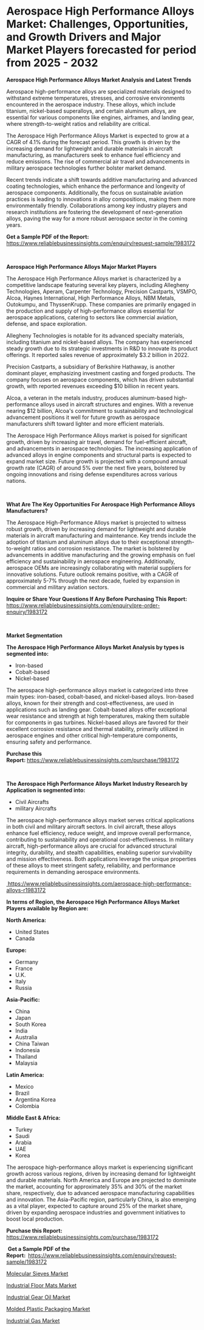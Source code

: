 <p><h1>Aerospace High Performance Alloys Market: Challenges, Opportunities, and Growth Drivers and Major Market Players forecasted for period from 2025 - 2032</h1></p><p><strong>Aerospace High Performance Alloys Market Analysis and Latest Trends</strong></p>
<p><p>Aerospace high-performance alloys are specialized materials designed to withstand extreme temperatures, stresses, and corrosive environments encountered in the aerospace industry. These alloys, which include titanium, nickel-based superalloys, and certain aluminum alloys, are essential for various components like engines, airframes, and landing gear, where strength-to-weight ratios and reliability are critical.</p><p>The Aerospace High Performance Alloys Market is expected to grow at a CAGR of 4.1% during the forecast period. This growth is driven by the increasing demand for lightweight and durable materials in aircraft manufacturing, as manufacturers seek to enhance fuel efficiency and reduce emissions. The rise of commercial air travel and advancements in military aerospace technologies further bolster market demand.</p><p>Recent trends indicate a shift towards additive manufacturing and advanced coating technologies, which enhance the performance and longevity of aerospace components. Additionally, the focus on sustainable aviation practices is leading to innovations in alloy compositions, making them more environmentally friendly. Collaborations among key industry players and research institutions are fostering the development of next-generation alloys, paving the way for a more robust aerospace sector in the coming years.</p></p>
<p><strong>Get a Sample PDF of the Report:&nbsp;</strong> <a href="https://www.reliablebusinessinsights.com/enquiry/request-sample/1983172?utm_campaign=84&utm_medium=2&utm_source=Github&utm_content=ia&utm_term=01042025&utm_id=aerospace-high-performance-alloys">https://www.reliablebusinessinsights.com/enquiry/request-sample/1983172</a></p>
<p>&nbsp;</p>
<p><strong>Aerospace High Performance Alloys Major Market Players</strong></p>
<p><p>The Aerospace High Performance Alloys market is characterized by a competitive landscape featuring several key players, including Allegheny Technologies, Aperam, Carpenter Technology, Precision Castparts, VSMPO, Alcoa, Haynes International, High Performance Alloys, NBM Metals, Outokumpu, and ThyssenKrupp. These companies are primarily engaged in the production and supply of high-performance alloys essential for aerospace applications, catering to sectors like commercial aviation, defense, and space exploration.</p><p>Allegheny Technologies is notable for its advanced specialty materials, including titanium and nickel-based alloys. The company has experienced steady growth due to its strategic investments in R&D to innovate its product offerings. It reported sales revenue of approximately $3.2 billion in 2022.</p><p>Precision Castparts, a subsidiary of Berkshire Hathaway, is another dominant player, emphasizing investment casting and forged products. The company focuses on aerospace components, which has driven substantial growth, with reported revenues exceeding $10 billion in recent years.</p><p>Alcoa, a veteran in the metals industry, produces aluminum-based high-performance alloys used in aircraft structures and engines. With a revenue nearing $12 billion, Alcoa's commitment to sustainability and technological advancement positions it well for future growth as aerospace manufacturers shift toward lighter and more efficient materials.</p><p>The Aerospace High Performance Alloys market is poised for significant growth, driven by increasing air travel, demand for fuel-efficient aircraft, and advancements in aerospace technologies. The increasing application of advanced alloys in engine components and structural parts is expected to expand market size. Future growth is projected with a compound annual growth rate (CAGR) of around 5% over the next five years, bolstered by ongoing innovations and rising defense expenditures across various nations.</p></p>
<p>&nbsp;</p>
<p><strong>What Are The Key Opportunities For Aerospace High Performance Alloys Manufacturers?</strong></p>
<p><p>The Aerospace High-Performance Alloys market is projected to witness robust growth, driven by increasing demand for lightweight and durable materials in aircraft manufacturing and maintenance. Key trends include the adoption of titanium and aluminum alloys due to their exceptional strength-to-weight ratios and corrosion resistance. The market is bolstered by advancements in additive manufacturing and the growing emphasis on fuel efficiency and sustainability in aerospace engineering. Additionally, aerospace OEMs are increasingly collaborating with material suppliers for innovative solutions. Future outlook remains positive, with a CAGR of approximately 5-7% through the next decade, fueled by expansion in commercial and military aviation sectors.</p></p>
<p><strong>Inquire or Share Your Questions If Any Before Purchasing This Report:</strong> <a href="https://www.reliablebusinessinsights.com/enquiry/pre-order-enquiry/1983172?utm_campaign=84&utm_medium=2&utm_source=Github&utm_content=ia&utm_term=01042025&utm_id=aerospace-high-performance-alloys">https://www.reliablebusinessinsights.com/enquiry/pre-order-enquiry/1983172</a></p>
<p>&nbsp;</p>
<p><strong>Market Segmentation</strong></p>
<p><strong>The Aerospace High Performance Alloys Market Analysis by types is segmented into:</strong></p>
<p><ul><li>Iron-based</li><li>Cobalt-based</li><li>Nickel-based</li></ul></p>
<p><p>The aerospace high-performance alloys market is categorized into three main types: iron-based, cobalt-based, and nickel-based alloys. Iron-based alloys, known for their strength and cost-effectiveness, are used in applications such as landing gear. Cobalt-based alloys offer exceptional wear resistance and strength at high temperatures, making them suitable for components in gas turbines. Nickel-based alloys are favored for their excellent corrosion resistance and thermal stability, primarily utilized in aerospace engines and other critical high-temperature components, ensuring safety and performance.</p></p>
<p><strong>Purchase this Report:&nbsp;</strong><a href="https://www.reliablebusinessinsights.com/purchase/1983172?utm_campaign=84&utm_medium=2&utm_source=Github&utm_content=ia&utm_term=01042025&utm_id=aerospace-high-performance-alloys">https://www.reliablebusinessinsights.com/purchase/1983172</a></p>
<p>&nbsp;</p>
<p><strong>The Aerospace High Performance Alloys Market Industry Research by Application is segmented into:</strong></p>
<p><ul><li>Civil Aircrafts</li><li>military Aircrafts</li></ul></p>
<p><p>The aerospace high-performance alloys market serves critical applications in both civil and military aircraft sectors. In civil aircraft, these alloys enhance fuel efficiency, reduce weight, and improve overall performance, contributing to sustainability and operational cost-effectiveness. In military aircraft, high-performance alloys are crucial for advanced structural integrity, durability, and stealth capabilities, enabling superior survivability and mission effectiveness. Both applications leverage the unique properties of these alloys to meet stringent safety, reliability, and performance requirements in demanding aerospace environments.</p></p>
<p><a href="https://www.reliablebusinessinsights.com/aerospace-high-performance-alloys-r1983172?utm_campaign=84&utm_medium=2&utm_source=Github&utm_content=ia&utm_term=01042025&utm_id=aerospace-high-performance-alloys">&nbsp;https://www.reliablebusinessinsights.com/aerospace-high-performance-alloys-r1983172</a></p>
<p><strong>In terms of Region, the Aerospace High Performance Alloys Market Players available by Region are:</strong></p>
<p>
    <p> <strong> North America: </strong>
        <ul>
            <li>United States</li>
            <li>Canada</li>
        </ul>
        </p> 
    <p> <strong> Europe: </strong>
        <ul>
            <li>Germany</li>
            <li>France</li>
            <li>U.K.</li>
            <li>Italy</li>
            <li>Russia</li>
        </ul>
        </p> 
    <p> <strong> Asia-Pacific: </strong>
        <ul>
            <li>China</li>
            <li>Japan</li>
            <li>South Korea</li>
            <li>India</li>
            <li>Australia</li>
            <li>China Taiwan</li>
            <li>Indonesia</li>
            <li>Thailand</li>
            <li>Malaysia</li>
        </ul>
        </p> 
    <p> <strong> Latin America: </strong>
        <ul>
            <li>Mexico</li>
            <li>Brazil</li>
            <li>Argentina Korea</li>
            <li>Colombia</li>
        </ul>
        </p> 
    <p> <strong> Middle East & Africa: </strong>
        <ul>
            <li>Turkey</li>
            <li>Saudi</li>
            <li>Arabia</li>
            <li>UAE</li>
            <li>Korea</li>
        </ul>
    </p>
    </p>
<p><p>The aerospace high-performance alloys market is experiencing significant growth across various regions, driven by increasing demand for lightweight and durable materials. North America and Europe are projected to dominate the market, accounting for approximately 35% and 30% of the market share, respectively, due to advanced aerospace manufacturing capabilities and innovation. The Asia-Pacific region, particularly China, is also emerging as a vital player, expected to capture around 25% of the market share, driven by expanding aerospace industries and government initiatives to boost local production.</p></p>
<p><strong>Purchase this Report: </strong><a href="https://www.reliablebusinessinsights.com/purchase/1983172?utm_campaign=84&utm_medium=2&utm_source=Github&utm_content=ia&utm_term=01042025&utm_id=aerospace-high-performance-alloys">https://www.reliablebusinessinsights.com/purchase/1983172</a></p>
<p>&nbsp;<strong>Get a Sample PDF of the Report:&nbsp;&nbsp;</strong><a href="https://www.reliablebusinessinsights.com/enquiry/request-sample/1983172?utm_campaign=84&utm_medium=2&utm_source=Github&utm_content=ia&utm_term=01042025&utm_id=aerospace-high-performance-alloys">https://www.reliablebusinessinsights.com/enquiry/request-sample/1983172</a></p>
<p><strong></strong></p>
<p><p><a href="https://github.com/janotjuljo/Market-Research-Report-List-1/blob/main/molecular-sieves-market.md?utm_campaign=84&utm_medium=2&utm_source=Github&utm_content=ia&utm_term=01042025&utm_id=aerospace-high-performance-alloys">Molecular Sieves Market</a></p><p><a href="https://github.com/dukerghostki/Market-Research-Report-List-1/blob/main/industrial-floor-mats-market.md?utm_campaign=84&utm_medium=2&utm_source=Github&utm_content=ia&utm_term=01042025&utm_id=aerospace-high-performance-alloys">Industrial Floor Mats Market</a></p><p><a href="https://github.com/ssaradulai/Market-Research-Report-List-1/blob/main/industrial-gear-oil-market.md?utm_campaign=84&utm_medium=2&utm_source=Github&utm_content=ia&utm_term=01042025&utm_id=aerospace-high-performance-alloys">Industrial Gear Oil Market</a></p><p><a href="https://github.com/taveyasenay/Market-Research-Report-List-1/blob/main/molded-plastic-packaging-market.md?utm_campaign=84&utm_medium=2&utm_source=Github&utm_content=ia&utm_term=01042025&utm_id=aerospace-high-performance-alloys">Molded Plastic Packaging Market</a></p><p><a href="https://github.com/keohannchavo/Market-Research-Report-List-1/blob/main/industrial-gas-market.md?utm_campaign=84&utm_medium=2&utm_source=Github&utm_content=ia&utm_term=01042025&utm_id=aerospace-high-performance-alloys">Industrial Gas Market</a></p></p>